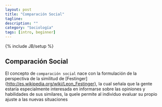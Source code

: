 ```yaml
---
layout: post
title: "Comparación Social"
tagline:
description: ""
category: "Sociología"
tags: [intro, beginner]
---
```


{% include JB/setup %}


## Comparación Social
El concepto de `comparación social` nace con la formulación de la perspectiva de la similitud de [Festinger]{http://es.wikipedia.org/wiki/Leon_Festinger}, la cual señala que la gente estaría especialmente interesada en informarse sobre las opiniones y habilidades de sus similares, la quele permite al individuo evaluar su propio ajuste a las nuevas situaciones 




